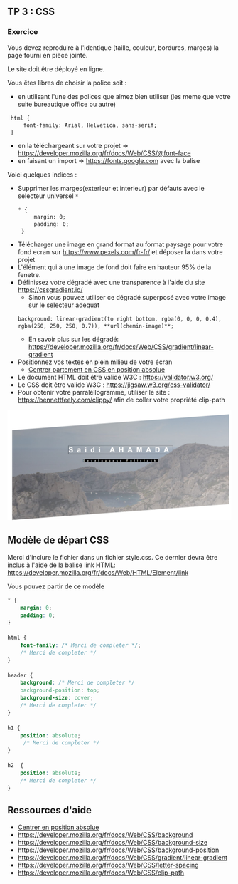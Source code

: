 ## TP 3 : CSS
### Exercice 
Vous devez reproduire à l'identique (taille, couleur, bordures, marges) la page fourni en pièce jointe. 

Le site doit être déployé en ligne.

Vous êtes libres de choisir la police soit : 
 * en utilisant l'une des polices que aimez bien utiliser (les meme que votre suite bureautique office ou autre)
 
 ```
  html {
      font-family: Arial, Helvetica, sans-serif;
  }
 ```
 
 * en la téléchargeant sur votre projet => https://developer.mozilla.org/fr/docs/Web/CSS/@font-face
 * en faisant un import => https://fonts.google.com avec la balise <link>
  
Voici quelques indices : 
- Supprimer les marges(exterieur et interieur) par défauts avec le selecteur universel `*` 
    ``` 
    * {
         margin: 0;
         padding: 0;
     } 
    ```
- Télécharger une image en grand format au format paysage pour votre fond ecran sur https://www.pexels.com/fr-fr/ et déposer la dans votre projet
- L'élément qui à une image de fond doit faire en hauteur 95% de la fenetre. 
- Définissez votre dégradé avec une transparence à l'aide du site https://cssgradient.io/ 
    - Sinon vous pouvez utiliser ce dégradé superposé avec votre image sur le selecteur adequat
    ``` 
    background: linear-gradient(to right bottom, rgba(0, 0, 0, 0.4), rgba(250, 250, 250, 0.7)), **url(chemin-image)**;
    ```` 
    - En savoir plus sur les dégradé: https://developer.mozilla.org/fr/docs/Web/CSS/gradient/linear-gradient
- Positionnez vos textes en plein milieu de votre écran
    - [Centrer partement en CSS en position absolue](https://youtu.be/2JMx1cs2ir4) 
- Le document HTML doit être valide W3C : https://validator.w3.org/
- Le CSS doit être valide W3C : https://jigsaw.w3.org/css-validator/
- Pour obtenir votre parraléllogramme, utiliser le site : https://bennettfeely.com/clippy/ afin de coller votre propriété clip-path

![Example](images/demo.jpg)


## Modèle de départ CSS
Merci d'inclure le fichier dans un fichier style.css. 
Ce dernier devra être inclus à l'aide de la balise link HTML: https://developer.mozilla.org/fr/docs/Web/HTML/Element/link

Vous pouvez partir de ce modèle
```css
* {
    margin: 0;
    padding: 0;
}

html {
    font-family: /* Merci de completer */;
    /* Merci de completer */
}

header {
    background: /* Merci de completer */
    background-position: top;
    background-size: cover;
    /* Merci de completer */
}

h1 {
    position: absolute;
     /* Merci de completer */
}

h2  {
    position: absolute;
    /* Merci de completer */
}
```


## Ressources d'aide
- [Centrer en position absolue](https://youtu.be/2JMx1cs2ir4)
- https://developer.mozilla.org/fr/docs/Web/CSS/background
- https://developer.mozilla.org/fr/docs/Web/CSS/background-size
- https://developer.mozilla.org/fr/docs/Web/CSS/background-position
- https://developer.mozilla.org/fr/docs/Web/CSS/gradient/linear-gradient
- https://developer.mozilla.org/fr/docs/Web/CSS/letter-spacing
- https://developer.mozilla.org/fr/docs/Web/CSS/clip-path

